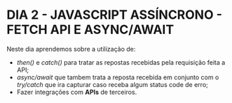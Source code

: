 # DIA 2 - JAVASCRIPT ASSÍNCRONO - FETCH API E ASYNC/AWAIT

Neste dia aprendemos sobre a utilização de:

- *then()* e *catch()* para tratar as repostas recebidas pela requisição feita a API;
- *async/await* que tambem trata a reposta recebida em conjunto com o *try/catch* que ira capturar caso receba algum status code de erro;
- Fazer integrações com **APIs** de terceiros.
